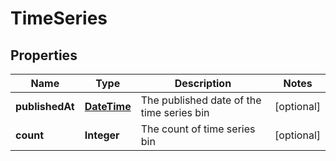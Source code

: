
# TimeSeries

## Properties
Name | Type | Description | Notes
------------ | ------------- | ------------- | -------------
**publishedAt** | [**DateTime**](DateTime.md) | The published date of the time series bin |  [optional]
**count** | **Integer** | The count of time series bin |  [optional]



